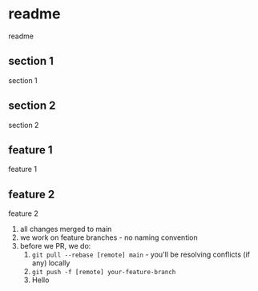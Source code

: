 # readme

readme

## section 1

section 1

## section 2

section 2

## feature 1

feature 1

## feature 2

feature 2


1. all changes merged to main
2. we work on feature branches - no naming convention
3. before we PR, we do:
   1. `git pull --rebase [remote] main` - you'll be resolving conflicts (if any) locally
   2. `git push -f [remote] your-feature-branch`
   3. Hello